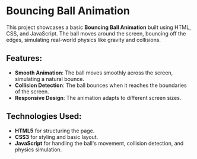 # **Bouncing Ball Animation**

This project showcases a basic **Bouncing Ball Animation** built using HTML, CSS, and JavaScript. The ball moves around the screen, bouncing off the edges, simulating real-world physics like gravity and collisions.

## **Features**:
- **Smooth Animation**: The ball moves smoothly across the screen, simulating a natural bounce.
- **Collision Detection**: The ball bounces when it reaches the boundaries of the screen.
- **Responsive Design**: The animation adapts to different screen sizes.

## **Technologies Used**:
- **HTML5** for structuring the page.
- **CSS3** for styling and basic layout.
- **JavaScript** for handling the ball's movement, collision detection, and physics simulation.



   
          
